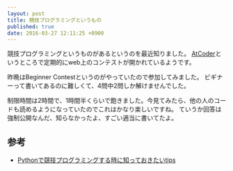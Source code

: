 ```yaml
---
layout: post
title: 競技プログラミングというもの
published: true
date: 2016-03-27 12:11:25 +0900
---
```


競技プログラミングというものがあるというのを最近知りました。
[AtCoder](http://atcoder.jp)というところで定期的にweb上のコンテストが開かれているようです。

昨晩はBeginner Contestというのがやっていたので参加してみました。
ビギナーって書いてあるのに難しくて、4問中2問しか解けませんでした。

制限時間は2時間で、1時間半くらいで飽きました。今見てみたら、他の人のコードも読めるようになっていたのでこれはかなり楽しいですね。
ていうか回答は強制公開なんだ、知らなかったよ、すごい適当に書いてたよ。

## 参考
* [Pythonで競技プログラミングする時に知っておきたいtips](http://qiita.com/lethe2211/items/b91cc9e2b355ad32f1e6)
